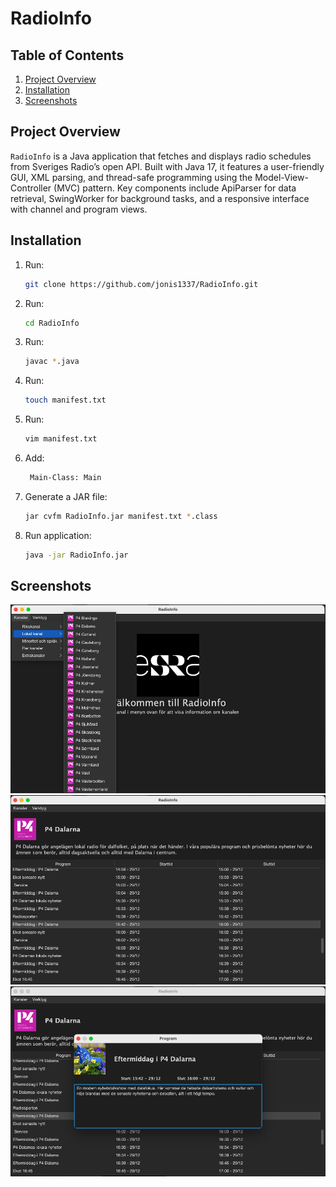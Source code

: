 # RadioInfo
## Table of Contents
1. [Project Overview](#project-overview)
2. [Installation](#installation)
3. [Screenshots](#screenshots)

## Project Overview
```RadioInfo``` is a Java application that fetches and displays radio schedules from Sveriges Radio’s open API. Built with Java 17, it features a user-friendly GUI, XML parsing, and thread-safe programming using the Model-View-Controller (MVC) pattern. Key components include ApiParser for data retrieval, SwingWorker for background tasks, and a responsive interface with channel and program views.

## Installation
1. Run:
   ```bash
   git clone https://github.com/jonis1337/RadioInfo.git
   ```
2. Run:
   ```bash
   cd RadioInfo
   ```
3. Run:
   ```bash
   javac *.java
   ```
4. Run:
   ```bash
   touch manifest.txt
   ```
5. Run:
   ```bash
   vim manifest.txt
   ```
6. Add:
   ```bash
    Main-Class: Main
   ```
7. Generate a JAR file:
   ```bash
   jar cvfm RadioInfo.jar manifest.txt *.class
   ```
8. Run application:
   ```bash
   java -jar RadioInfo.jar
   
   ```
   

## Screenshots
![Channel Menu Screenshot](photos/RadioInfoChannelMenu.png)
![Table](photos/RadioInfoTable.png)
![Program](photos/RadioInfo.png)
